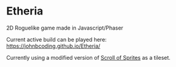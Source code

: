 # Etheria
2D Roguelike game made in Javascript/Phaser

Current active build can be played here: https://johnbcoding.github.io/Etheria/

Currently using a modified version of [Scroll of Sprites](https://imgur.com/a/uHx4k) as a tileset.
